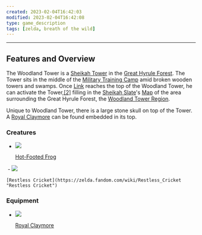 ```yaml
---
created: 2023-02-04T16:42:03
modified: 2023-02-04T16:42:08
type: game_description
tags: [zelda, breath of the wild]
---
```

___

## Features and Overview
The Woodland Tower is a [Sheikah Tower](https://zelda.fandom.com/wiki/Sheikah_Tower "Sheikah Tower") in the [Great Hyrule Forest](https://zelda.fandom.com/wiki/Great_Hyrule_Forest "Great Hyrule Forest"). The Tower sits in the middle of the [Military Training Camp](https://zelda.fandom.com/wiki/Military_Training_Camp "Military Training Camp") amid broken wooden towers and swamps. Once [Link](https://zelda.fandom.com/wiki/Link "Link") reaches the top of the Woodland Tower, he can activate the Tower,[[2]](https://zelda.fandom.com/wiki/Woodland_Tower#cite_note-2) filling in the [Sheikah Slate](https://zelda.fandom.com/wiki/Sheikah_Slate "Sheikah Slate")'s [Map](https://zelda.fandom.com/wiki/Sheikah_Slate#Map "Sheikah Slate") of the area surrounding the Great Hyrule Forest, the [Woodland Tower Region](https://zelda.fandom.com/wiki/Woodland_Tower_Region#Breath_of_the_Wild "Woodland Tower Region").

Unique to Woodland Tower, there is a large stone skull on top of the Tower. A [Royal Claymore](https://zelda.fandom.com/wiki/Royal_Claymore "Royal Claymore") can be found embedded in its top.

### Creatures
-   [![](https://static.wikia.nocookie.net/zelda_gamepedia_en/images/6/60/BotW_Hot-Footed_Frog_Model.png/revision/latest?cb=20180426021422&format=original)](https://static.wikia.nocookie.net/zelda_gamepedia_en/images/6/60/BotW_Hot-Footed_Frog_Model.png/revision/latest?cb=20180426021422)
    
    [Hot-Footed Frog](https://zelda.fandom.com/wiki/Hot-Footed_Frog "Hot-Footed Frog")
    
 -   [![](https://static.wikia.nocookie.net/zelda_gamepedia_en/images/5/5a/BotW_Restless_Cricket_Model.png/revision/latest/scale-to-width-down/120?cb=20180426023628&format=original)](https://static.wikia.nocookie.net/zelda_gamepedia_en/images/5/5a/BotW_Restless_Cricket_Model.png/revision/latest?cb=20180426023628)
    
    [Restless Cricket](https://zelda.fandom.com/wiki/Restless_Cricket "Restless Cricket")
    

### Equipment
-   [![](https://static.wikia.nocookie.net/zelda_gamepedia_en/images/4/4b/BotW_Royal_Claymore_Model.png/revision/latest/scale-to-width-down/120?cb=20180927003309&format=original)](https://static.wikia.nocookie.net/zelda_gamepedia_en/images/4/4b/BotW_Royal_Claymore_Model.png/revision/latest?cb=20180927003309)
    
    [Royal Claymore](https://zelda.fandom.com/wiki/Royal_Claymore "Royal Claymore")